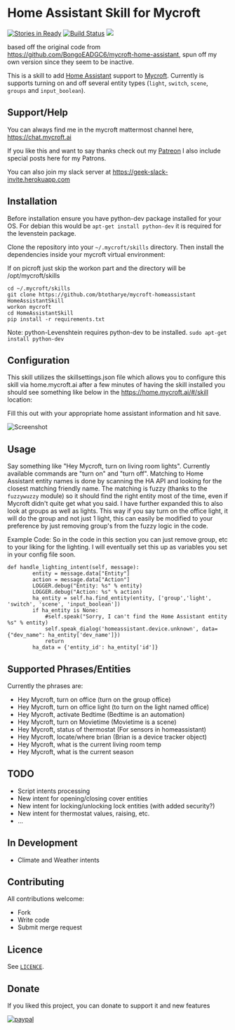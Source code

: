 # Home Assistant Skill for Mycroft

[![Stories in Ready](https://badge.waffle.io/btotharye/mycroft-homeassistant.svg?label=ready&title=Ready)](http://waffle.io/btotharye/mycroft-homeassistant) 
[![Build Status](https://travis-ci.org/btotharye/mycroft-homeassistant.svg?branch=master)](https://travis-ci.org/btotharye/mycroft-homeassistant)
[![](https://geek-slack-invite.herokuapp.com/badge.svg)](https://geek-slack-invite.herokuapp.com)


based off the original code from https://github.com/BongoEADGC6/mycroft-home-assistant, spun off my own version since they seem to be inactive.

This is a skill to add [Home Assistant](https://home-assistant.io) support to
[Mycroft](https://mycroft.ai). Currently is supports turning on and off several
entity types (`light`, `switch`, `scene`, `groups` and `input_boolean`).

## Support/Help
You can always find me in the mycroft mattermost channel here, https://chat.mycroft.ai

If you like this and want to say thanks check out my [Patreon](https://www.patreon.com/Geekedoutsol) I also include special posts here for my Patrons.

You can also join my slack server at https://geek-slack-invite.herokuapp.com

## Installation
Before installation ensure you have python-dev package installed for your OS.  For debian this would be `apt-get install python-dev` it is required for the levenstein package.

Clone the repository into your `~/.mycroft/skills` directory. Then install the
dependencies inside your mycroft virtual environment:

If on picroft just skip the workon part and the directory will be /opt/mycroft/skills

```
cd ~/.mycroft/skills
git clone https://github.com/btotharye/mycroft-homeassistant HomeAssistantSkill
workon mycroft
cd HomeAssistantSkill
pip install -r requirements.txt
```
Note: python-Levenshtein requires python-dev to be installed.
```sudo apt-get install python-dev```

## Configuration
This skill utilizes the skillsettings.json file which allows you to configure this skill via home.mycroft.ai after a few minutes of having the skill installed you should see something like below in the https://home.mycroft.ai/#/skill location:

Fill this out with your appropriate home assistant information and hit save.

![Screenshot](screenshot.JPG?raw=true)

## Usage

Say something like "Hey Mycroft, turn on living room lights". Currently available commands
are "turn on" and "turn off". Matching to Home Assistant entity names is done by scanning
the HA API and looking for the closest matching friendly name. The matching is fuzzy (thanks
to the `fuzzywuzzy` module) so it should find the right entity most of the time, even if Mycroft
didn't quite get what you said.  I have further expanded this to also look at groups as well as lights.  This way if you say turn on the office light, it will do the group and not just 1 light, this can easily be modified to your preference by just removing group's from the fuzzy logic in the code.


Example Code:
So in the code in this section you can just remove group, etc to your liking for the lighting.  I will eventually set this up as variables you set in your config file soon.

```
def handle_lighting_intent(self, message):
        entity = message.data["Entity"]
        action = message.data["Action"]
        LOGGER.debug("Entity: %s" % entity)
        LOGGER.debug("Action: %s" % action)
        ha_entity = self.ha.find_entity(entity, ['group','light', 'switch', 'scene', 'input_boolean'])
        if ha_entity is None:
            #self.speak("Sorry, I can't find the Home Assistant entity %s" % entity)
            self.speak_dialog('homeassistant.device.unknown', data={"dev_name": ha_entity['dev_name']})
            return
        ha_data = {'entity_id': ha_entity['id']}
```


## Supported Phrases/Entities
Currently the phrases are:
* Hey Mycroft, turn on office (turn on the group office)
* Hey Mycroft, turn on office light (to turn on the light named office)
* Hey Mycroft, activate Bedtime (Bedtime is an automation)
* Hey Mycroft, turn on Movietime (Movietime is a scene)
* Hey Mycroft, status of thermostat (For sensors in homeassistant)
* Hey Mycroft, locate/where brian (Brian is a device tracker object)
* Hey Mycroft, what is the current living room temp
* Hey Mycroft, what is the current season



## TODO
 * Script intents processing
 * New intent for opening/closing cover entities
 * New intent for locking/unlocking lock entities (with added security?)
 * New intent for thermostat values, raising, etc.
 * ...

## In Development
* Climate and Weather intents

## Contributing

All contributions welcome:

 * Fork
 * Write code
 * Submit merge request

## Licence

See [`LICENCE`](https://gitlab.com/robconnolly/mycroft-home-assistant/blob/master/LICENSE).

## Donate

If you liked this project, you can donate to support it and new features

[![paypal](https://www.paypalobjects.com/en_US/i/btn/btn_donateCC_LG.gif)](https://www.paypal.com/cgi-bin/webscr?cmd=_donations&business=brianhh1230%40gmail%2ecom&lc=US&item_name=Geeked%20Out%20Solutions&no_note=0&cn=Add%20special%20instructions%20to%20the%20seller%3a&no_shipping=1&currency_code=USD&bn=PP%2dDonationsBF%3abtn_donateCC_LG%2egif%3aNonHosted)
